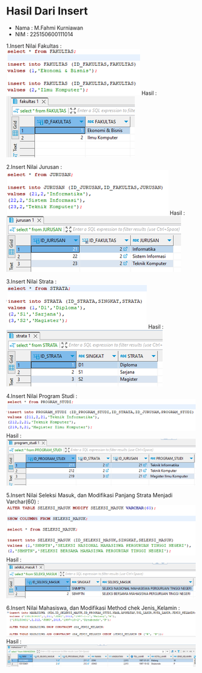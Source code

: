 # Hasil Dari Insert

- Nama : M.Fahmi Kurniawan
- NIM : 225150600111014

1.Insert Nilai Fakultas :
![Gambar sintaks memasukan nilai insert Fakultas](Sintaks1Insert.png)
Hasil : 
![Gambar hasil memasukan nilai insert Fakultas](Hasil1Insert.png)

2.Insert Nilai Jurusan :
![Gambar sintaks memasukan nilai insert Jurusan](Sintaks2Insert.png)
Hasil :
![Gambar hasil memasukan nilai insert Jurusan](Hasil2Insert.png)

3.Insert Nilai Strata :
![Gambar sintaks memasukan nilai insert Strata](Sintaks3Insert.png)
Hasil :
![Gambar hasil memasukan nilai insert Strata](Hasil3Insert.png)

4.Insert Nilai Program Studi :
![Gambar sintaks memasukan nilai insert Program Studi](Sintaks4Insert.png)
Hasil :
![Gambar hasil memasukan nilai insert Program Studi](Hasil4Insert.png)

5.Insert Nilai Seleksi Masuk, dan Modifikasi Panjang Strata Menjadi Varchar(60) :
![Gambar sintaks memasukan nilai insert Seleksi Masuk, dan Modifikasi Table Strata](Sintaks5Insert.png)
Hasil :
![Gambar hasil memasukan nilai insert Program Studi](Hasil5Insert.png)

6.Insert Nilai Mahasiswa, dan Modifikasi Method chek Jenis_Kelamin :
![Gambar sintaks memasukan nilai insert Mahasiswa, dan Modifikasi Table Mahasiswa](Sintaks6Insert.png)
Hasil :
![Gambar hasil memasukan nilai insert Program Studi](Hasil6Insert.png)
